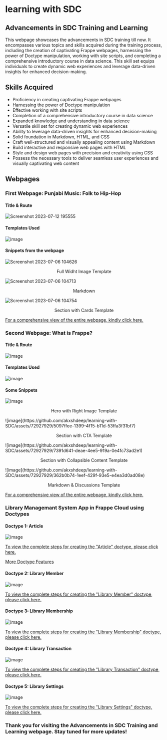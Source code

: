 # learning with SDC
## Advancements in SDC Training and Learning
This webpage showcases the advancements in SDC training till now. It encompasses various topics and skills acquired during the training process, including the creation of captivating Frappe webpages, harnessing the power of Doctype manipulation, working with site scripts, and completing a comprehensive introductory course in data science. This skill set equips individuals to create dynamic web experiences and leverage data-driven insights for enhanced decision-making.

## Skills Acquired

- Proficiency in creating captivating Frappe webpages
- Harnessing the power of Doctype manipulation
- Effective working with site scripts
- Completion of a comprehensive introductory course in data science
- Expanded knowledge and understanding in data science
- Versatile skill set for creating dynamic web experiences
- Ability to leverage data-driven insights for enhanced decision-making
- Solid foundation in Markdown, HTML, and CSS
- Craft well-structured and visually appealing content using Markdown
- Build interactive and responsive web pages with HTML
- Style and design web pages with precision and creativity using CSS
- Possess the necessary tools to deliver seamless user experiences and visually captivating web content


## Webpages
### First Webpage: Punjabi Music: Folk to Hip-Hop
#### Title & Route

![Screenshot 2023-07-12 195555](https://github.com/akxshdeep/learning-with-SDC/assets/72927929/d254446a-3a9b-4cee-a05b-7e508919e367)
#### Templates Used
![image](https://github.com/akxshdeep/learning-with-SDC/assets/72927929/dee27407-3f7b-4801-964f-7f0b88a08151)

#### Snippets from the webpage


![Screenshot 2023-07-06 104626](https://github.com/akxshdeep/learning-with-SDC/assets/72927929/ecc52c8b-35e4-427d-8210-99bb88b22dd1)
<p style="text-align:center;">Full Widht Image Template</p>

![Screenshot 2023-07-06 104713](https://github.com/akxshdeep/learning-with-SDC/assets/72927929/4f578cc3-5aa4-4e77-b52a-eb8d510dc362)
<p style="text-align:center;">Markdown</p>

![Screenshot 2023-07-06 104754](https://github.com/akxshdeep/learning-with-SDC/assets/72927929/582f9ef3-4c00-419c-a32d-8b67e4739986)

<p style="text-align:center;">Section with Cards Template</p>

[For a comprehensive view of the entire webpage, kindly click here.](https://exp.gndec.ac.in/akash1)

### Second Webpage: What is Frappe?
#### Title & Route
![image](https://github.com/akxshdeep/learning-with-SDC/assets/72927929/da33a0ef-3afd-41d9-a740-39a877de725f)
#### Templates Used
![image](https://github.com/akxshdeep/learning-with-SDC/assets/72927929/055e3e3d-4a6e-4260-a053-b9f4380ce54d)

#### Some Snippets
![image](https://github.com/akxshdeep/learning-with-SDC/assets/72927929/3ecc645d-36a6-499d-9e17-c6874471c179)
<p style="text-align:center;">Hero with Right Image Template</p>
![image](https://github.com/akxshdeep/learning-with-SDC/assets/72927929/5097ffee-1399-4f15-b11d-53ffa3f31bf7)
<p style="text-align:center;">Section with CTA Template</p>
![image](https://github.com/akxshdeep/learning-with-SDC/assets/72927929/7391d641-deae-4ee5-919a-0e4fc73ad2e1)
<p style="text-align:center;">Section with Collapsible Content Template</p>
![image](https://github.com/akxshdeep/learning-with-SDC/assets/72927929/362b0b74-1eef-429f-93e5-e4ea3d0ad08e)
<p style="text-align:center;">Markdown & Discussions Template</p>

[For a comprehensive view of the entire webpage, kindly click here.](https://exp.gndec.ac.in/akash2)
### Library Managemant System App in Frappe Cloud using Doctypes
#### Doctype 1: Article
![image](https://github.com/akxshdeep/learning-with-SDC/assets/72927929/8b7f3188-2e23-48e1-b236-1e5dcd85e35d)

[To view the complete steps for creating the "Article" doctype, please click here.](https://frappeframework.com/docs/v14/user/en/tutorial/create-a-doctype)

[More Doctype Features](https://frappeframework.com/docs/v14/user/en/tutorial/doctype-features)

#### Doctype 2: Library Member
![image](https://github.com/akxshdeep/learning-with-SDC/assets/72927929/7f7d90df-4d28-4fae-95c1-fcda40d9985f)

[To view the complete steps for creating the "Library Member" doctype, please click here.](https://frappeframework.com/docs/v14/user/en/tutorial/controller-methods)

#### Doctype 3: Library Membership
![image](https://github.com/akxshdeep/learning-with-SDC/assets/72927929/545422a9-8bbb-491b-8971-7373e934aca7)

[To view the complete steps for creating the "Library Membership" doctype, please click here.](https://frappeframework.com/docs/v14/user/en/tutorial/types-of-doctype)

#### Doctype 4: Library Transaction
![image](https://github.com/akxshdeep/learning-with-SDC/assets/72927929/4a593372-4cf1-426c-9497-934d469a7599)

[To view the complete steps for creating the "Library Transaction" doctype, please click here.](https://frappeframework.com/docs/v14/user/en/tutorial/types-of-doctype#library-transaction)

#### Doctype 5: Library Settings
![image](https://github.com/akxshdeep/learning-with-SDC/assets/72927929/ec753782-829a-483a-9645-74629f98a7e5)

[To view the complete steps for creating the "Library Settings" doctype, please click here.](https://frappeframework.com/docs/v14/user/en/tutorial/types-of-doctype#library-settings)

### Thank you for visiting the Advancements in SDC Training and Learning webpage. Stay tuned for more updates!








